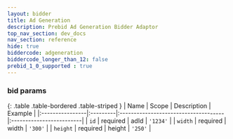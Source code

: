 ```yaml
---
layout: bidder
title: Ad Generation
description: Prebid Ad Generation Bidder Adaptor
top_nav_section: dev_docs
nav_section: reference
hide: true
biddercode: adgeneration
biddercode_longer_than_12: false
prebid_1_0_supported : true
---
```



### bid params

{: .table .table-bordered .table-striped }
| Name            | Scope    | Description                          | Example                  |
|:----------------|:---------|:-------------------------------------|:-------------------------|
| `id`        | required | adId        | `'1234'`               |
| `width`        | required | width        | `'300'`               |
| `height`        | required | height        | `'250'`               |